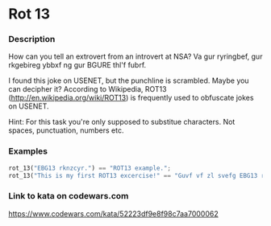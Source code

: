 # Rot 13

### Description
How can you tell an extrovert from an introvert at NSA? Va gur ryringbef, gur rkgebireg ybbxf ng gur BGURE thl'f fubrf.

I found this joke on USENET, but the punchline is scrambled. Maybe you can decipher it? According to Wikipedia, ROT13 (http://en.wikipedia.org/wiki/ROT13) is frequently used to obfuscate jokes on USENET.

Hint: For this task you're only supposed to substitue characters. Not spaces, punctuation, numbers etc.

### Examples
```python
rot_13("EBG13 rknzcyr.") == "ROT13 example.";
rot_13("This is my first ROT13 excercise!" == "Guvf vf zl svefg EBG13 rkprepvfr!"
```

### Link to kata on codewars.com
https://www.codewars.com/kata/52223df9e8f98c7aa7000062
